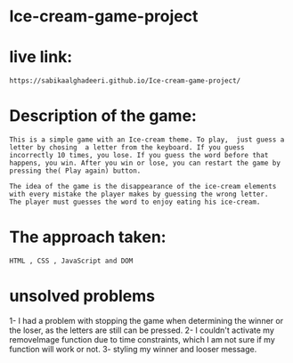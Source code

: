 # Ice-cream-game-project

# live link: 
    https://sabikaalghadeeri.github.io/Ice-cream-game-project/

# Description of the game:
    This is a simple game with an Ice-cream theme. To play,  just guess a letter by chosing  a letter from the keyboard. If you guess incorrectly 10 times, you lose. If you guess the word before that happens, you win. After you win or lose, you can restart the game by pressing the( Play again) button.

    The idea of the game is the disappearance of the ice-cream elements with every mistake the player makes by guessing the wrong letter.
    The player must guesses the word to enjoy eating his ice-cream.

# The approach taken:
    HTML , CSS , JavaScript and DOM

# unsolved problems
1- I had a problem with stopping the game when determining the winner or the loser, as the letters are still can be pressed.
2- I couldn't activate my removeImage function due to time constraints, which I am not sure if my function will work or not.
3- styling my winner and looser message.


